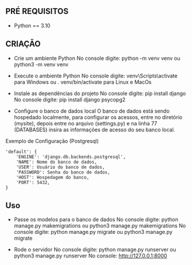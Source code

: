 ## PRÉ REQUISITOS
- Python == 3.10


## CRIAÇÃO
- Crie um ambiente Python
No console digite: python -m venv venv ou python3 -m venv venv

- Execute o ambiente Python
 No console digite: venv\Scripts\activate para Windows ou . venv/bin/activate para Linux e MacOs

- Instale as dependências do projeto
No console digite: pip install django
No console digite: pip install django psycopg2

- Configure o banco de dados local
O banco de dados está sendo hospedado localmente, para configurar os acessos, entre no diretório (mysite), depois entre no arquivo (settings.py) 
e na linha 77 (DATABASES) insira as informações de acesso do seu banco local.

Exemplo de Configuração (Postgresql)

    'default': { 
        'ENGINE': 'django.db.backends.postgresql', 
        'NAME': Nome do banco de dados, 
        'USER': Usuário do banco de dados, 
        'PASSWORD': Senha do banco de dados, 
        'HOST': Hospedagem do banco, 
        'PORT': 5432, 
    } 


## Uso
- Passe os modelos para o banco de dados
No console digite: python manage.py makemigrations ou python3 manage.py makemigrations
No console digite: python manage.py migrate ou python3 manage.py migrate

- Rode o servidor
No console digite: python manage.py runserver ou python3 manage.py runserver
No console: http://127.0.0.1:8000
